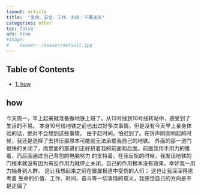 ```yaml
---
layout: article
title:  "生命、安全、工作、方向：不要迷失"
categories: other
toc: false
ads: true
#image:
#    teaser: /teaser/default.jpg
---
```


<div id="table-of-contents">

<h2>Table of Contents</h2>
<div id="text-table-of-contents">
<ul>
<li><a href="#orgheadline3">1. how</a>
<ul>
</ul>
</li>
</ul>
</div>
</div>


## how<a id="orgheadline3"></a>
今天周一，早上起来就准备做地铁上班了。从13号线到10号线转站中，感受到了生活的不易。
本身10号线地铁之前也出过好多次事情，但是没有今天早上亲身体验的话，绝对不会想到这些事情。
由于赶时间，怕迟到了。在铃声刚刚响起的时候，我还是选择了去挤压那原本可能就无法承载我自己的地铁。
外面的那一道门很快的关闭了，而里面的那道们正好挤着我的前面和后面。前面我用手用力的推着，而后面通过自己背包的电脑努力
的支持着。在我反抗的时候，我发现地铁的门根本就没有因为有反作用力就停止关闭，自己的作用根本没有效果。幸好我一用力抽身到人群。
这让我想起来之前在屡屡报道中受伤的人们；
这也让我深深得思考着 生命的价值、工作、时间、奋斗等一切事情的意义，我感觉自己的方向是不是走偏了
